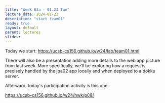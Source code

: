 ```yaml
---
title: "Week 03a - 01.23 Tue"
lecture_date: 2024-01-23
description: "start team01"
ready: true
layout: default
parent: lectures
slides:
---
```


Today we start: <https://ucsb-cs156.github.io/w24/lab/team01.html>

There will also be a presentation adding more details to the web app picture from last week. More specifically, we'll be exploring how a request is precisely handled by the jpa02 app locally and when deployed to a dokku server.

Afterward, today's participation activity is this one:

<https://ucsb-cs156.github.io/w24/hwk/p08/>

